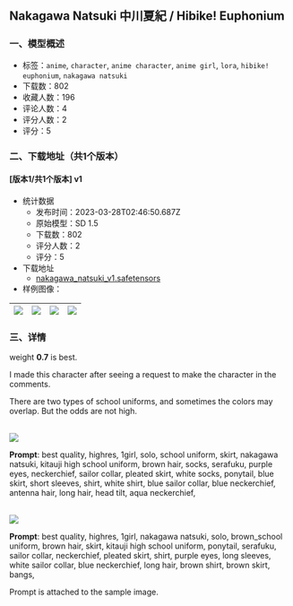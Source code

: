 ## Nakagawa Natsuki 中川夏紀 / Hibike! Euphonium
### 一、模型概述

- 标签：`anime`, `character`, `anime character`, `anime girl`, `lora`, `hibike! euphonium`, `nakagawa natsuki`
- 下载数：802
- 收藏人数：196
- 评论人数：4
- 评分人数：2
- 评分：5

### 二、下载地址（共1个版本）

#### [版本1/共1个版本] v1

- 统计数据
  - 发布时间：2023-03-28T02:46:50.687Z
  - 原始模型：SD 1.5
  - 下载数：802
  - 评分人数：2
  - 评分：5
- 下载地址
  - [nakagawa_natsuki_v1.safetensors](https://civitai.com/api/download/models/24759)
- 样例图像：

| <img src="https://image.civitai.com/xG1nkqKTMzGDvpLrqFT7WA/f665d295-1940-4bb5-b7bc-b6e9dae9ef00/width=450/270263.jpeg" /> | <img src="https://image.civitai.com/xG1nkqKTMzGDvpLrqFT7WA/a1947e3a-b69d-4c8e-2e5c-6277aea62400/width=450/270273.jpeg" /> | <img src="https://image.civitai.com/xG1nkqKTMzGDvpLrqFT7WA/664dfa18-41ba-401e-8a3d-7d139d6bdc00/width=450/270272.jpeg" /> | <img src="https://image.civitai.com/xG1nkqKTMzGDvpLrqFT7WA/6d1eb2e8-5e43-40b3-7c59-883b14184a00/width=450/270271.jpeg" /> |
| ---- | ---- | ---- | ---- |


### 三、详情
<p>weight <strong>0.7</strong> is best.<br /></p><p>I made this character after seeing a request to make the character in the comments.</p><p>There are two types of school uniforms, and sometimes the colors may overlap. But the odds are not high.<br /><br /></p><img src="https://imagecache.civitai.com/xG1nkqKTMzGDvpLrqFT7WA/8f1acd4b-9ec2-44ae-dddd-310dd847b400/width=525/8f1acd4b-9ec2-44ae-dddd-310dd847b400" /><p><strong>Prompt</strong>: best quality, highres, 1girl, solo, school uniform, skirt, nakagawa natsuki, kitauji high school uniform, brown hair, socks, serafuku, purple eyes, neckerchief, sailor collar, pleated skirt, white socks, ponytail, blue skirt, short sleeves, shirt, white shirt, blue sailor collar, blue neckerchief, antenna hair, long hair, head tilt, aqua neckerchief,<br /><br /></p><img src="https://imagecache.civitai.com/xG1nkqKTMzGDvpLrqFT7WA/bf59a653-20f1-4669-a56f-4fed69b3f800/width=525/bf59a653-20f1-4669-a56f-4fed69b3f800" /><p><strong>Prompt</strong>: best quality, highres, 1girl, nakagawa natsuki, solo, brown_school uniform, brown hair, skirt, kitauji high school uniform, ponytail, serafuku, sailor collar, neckerchief, pleated skirt, shirt, purple eyes, long sleeves, white sailor collar, blue neckerchief, long hair, brown shirt, brown skirt, bangs,<br /></p><p>Prompt is attached to the sample image.</p>
